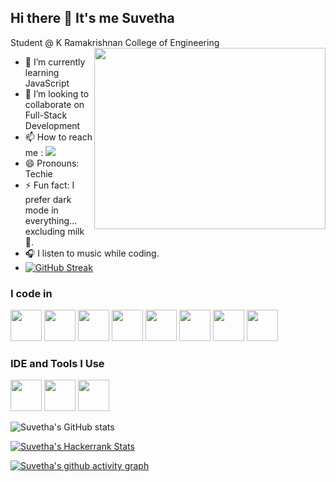 
## Hi there 👋 It's me Suvetha

Student @ K Ramakrishnan College of Engineering
<img align="right" width="370" height="290" src="https://i.pinimg.com/originals/47/f0/34/47f0342cec72b800463bf003eac1257e.gif">                                                
- 🌱 I’m currently learning JavaScript
- 👯 I’m looking to collaborate on Full-Stack Development
- 📫 How to reach me :
  [<img src="https://img.shields.io/badge/LinkedIn-0077B5?style=for-the-badge&logo=linkedin&logoColor=white" />](https://www.linkedin.com/in/suvetha-t)
- 😄 Pronouns: Techie
- ⚡ Fun fact: I prefer dark mode in everything... excluding milk 🥛.
- 🎧 I listen to music while coding.<br />
- <a href="https://git.io/streak-stats"><img src="https://streak-stats.demolab.com?user=Suvetha-50" alt="GitHub Streak" /></a>

### I code in
<img height="50" width="50" src="https://img.icons8.com/color/48/000000/python.png" /> <img height="50" width="50" src="https://img.icons8.com/color/48/000000/c-programming.png" />  <img height="50" width="50" src="https://img.icons8.com/color/48/000000/java-coffee-cup-logo.png" /> <img height="50" width="50" src="https://img.icons8.com/color/48/000000/html-5.png" /> <img height="50" width="50" src="https://img.icons8.com/color/48/000000/css3.png" /> <img height="50" width="50" src="https://img.icons8.com/color/48/000000/bootstrap.png" />
<img height="50" width="50" src="https://img.icons8.com/color/48/000000/javascript.png"/> <img height="50" width="50" src="https://img.icons8.com/color/48/000000/react-native.png"/> 

### IDE and Tools I Use
<img height="50" width="50" src="https://img.icons8.com/color/48/000000/visual-studio-code-2019.png"/> <img height="50" width="50" src="https://img.icons8.com/color/50/000000/git.png"/>  <img height="50" src="https://img.icons8.com/color/480/null/notion--v1.png" />

![Suvetha's GitHub stats](https://github-readme-stats.vercel.app/api?username=Suvetha-T&theme=dark&show_icons=true&&hide=issues,contribs)

[![Suvetha's Hackerrank Stats](https://hackerrank-stats.vercel.app/api?username=suvethax50)](https://www.hackerrank.com/suvethax50)

[![Suvetha's github activity graph](https://github-readme-activity-graph.vercel.app/graph?username=Suvetha-T&bg_color=000000&color=fafafa&line=3ef519&point=ffffff&area=true&hide_border=true)](https://github.com/ashutosh00710/github-readme-activity-graph)



<!---
Suvetha-50/Suvetha-50 is a ✨ special ✨ repository because its `README.md` (this file) appears on your GitHub profile.
You can click the Preview link to take a look at your changes.
--->
